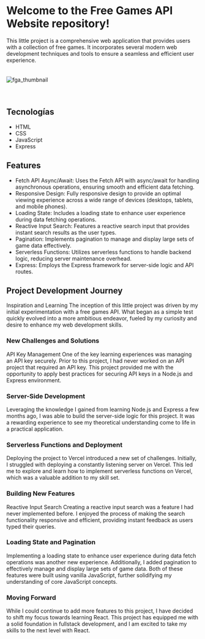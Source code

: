 # Welcome to the Free Games API Website repository!
This little project is a comprehensive web application that provides users with a collection of free games. It incorporates several modern web development techniques and tools to ensure a seamless and efficient user experience.
<br><br><br>
![fga_thumbnail](https://github.com/nrdevpy/free-games-api/assets/65718169/b5c9e271-0643-42d4-9c62-75f637d4ea0b)
<br><br><br>
## Tecnologías
- HTML
- CSS
- JavaScript
- Express
## Features
- Fetch API Async/Await: Uses the Fetch API with async/await for handling asynchronous operations, ensuring smooth and efficient data fetching.
- Responsive Design: Fully responsive design to provide an optimal viewing experience across a wide range of devices (desktops, tablets, and mobile phones).
- Loading State: Includes a loading state to enhance user experience during data fetching operations.
- Reactive Input Search: Features a reactive search input that provides instant search results as the user types.
- Pagination: Implements pagination to manage and display large sets of game data effectively.
- Serverless Functions: Utilizes serverless functions to handle backend logic, reducing server maintenance overhead.
- Express: Employs the Express framework for server-side logic and API routes.

## Project Development Journey
Inspiration and Learning
The inception of this little project was driven by my initial experimentation with a free games API. What began as a simple test quickly evolved into a more ambitious endeavor, fueled by my curiosity and desire to enhance my web development skills.

### New Challenges and Solutions
API Key Management
One of the key learning experiences was managing an API key securely. Prior to this project, I had never worked on an API project that required an API key. This project provided me with the opportunity to apply best practices for securing API keys in a Node.js and Express environment.

### Server-Side Development
Leveraging the knowledge I gained from learning Node.js and Express a few months ago, I was able to build the server-side logic for this project. It was a rewarding experience to see my theoretical understanding come to life in a practical application.

### Serverless Functions and Deployment
Deploying the project to Vercel introduced a new set of challenges. Initially, I struggled with deploying a constantly listening server on Vercel. This led me to explore and learn how to implement serverless functions on Vercel, which was a valuable addition to my skill set.

### Building New Features
Reactive Input Search
Creating a reactive input search was a feature I had never implemented before. I enjoyed the process of making the search functionality responsive and efficient, providing instant feedback as users typed their queries.

### Loading State and Pagination
Implementing a loading state to enhance user experience during data fetch operations was another new experience. Additionally, I added pagination to effectively manage and display large sets of game data. Both of these features were built using vanilla JavaScript, further solidifying my understanding of core JavaScript concepts.

### Moving Forward
While I could continue to add more features to this project, I have decided to shift my focus towards learning React. This project has equipped me with a solid foundation in fullstack development, and I am excited to take my skills to the next level with React.
